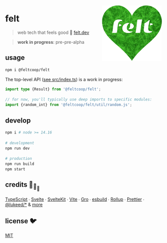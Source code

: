 [<img src="src/static/felt.png" align="right" width="192" height="178">](https://www.felt.dev)

# felt

> web tech that feels good 💚
> [felt.dev](https://www.felt.dev)

> **work in progress**: pre-pre-alpha

## usage

```bash
npm i @feltcoop/felt
```

The top-level API ([see src/index.ts](src/index.ts)) is a work in progress:

```ts
import type {Result} from '@feltcoop/felt';

// for now, you'll typically use deep imports to specific modules:
import {random_int} from '@feltcoop/felt/util/random.js';
```

## develop

```bash
npm i # node >= 14.16

# development
npm run dev

# production
npm run build
npm start
```

## credits :turtle:<sub>:turtle:</sub><sub><sub>:turtle:</sub></sub>

[TypeScript](https://github.com/microsoft/TypeScript) ∙
[Svelte](https://github.com/sveltejs/svelte) ∙
[SvelteKit](https://github.com/sveltejs/kit) ∙
[Vite](https://github.com/vitejs/vite) ∙
[Gro](https://github.com/feltcoop/gro) ∙
[esbuild](https://github.com/evanw/esbuild) ∙
[Rollup](https://github.com/rollup/rollup) ∙
[Prettier](https://github.com/prettier/prettier) ∙
[@lukeed\/\*](https://github.com/lukeed)
& [more](package.json)

## license 🐦

[MIT](LICENSE)

